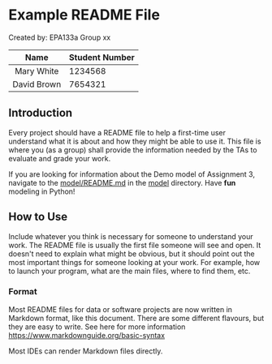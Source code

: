 # Example README File

Created by: EPA133a Group xx

|    Name     | Student Number |
| :---------: |:---------------|
| Mary White  | 1234568        |
| David Brown | 7654321        |

## Introduction

Every project should have a README file to help a first-time user understand what it is about and how they might be able to use it. This file is where you (as a group) shall provide the information needed by the TAs to evaluate and grade your work.

If you are looking for information about the Demo model of Assignment 3, navigate to the [model/README.md](model/README.md) in the [model](model) directory. Have **fun** modeling in Python!

## How to Use

Include whatever you think is necessary for someone to understand your work. The README file is usually the first file someone will see and open. It doesn't need to explain what might be obvious, but it should point out the most important things for someone looking at your work. For example, how to launch your program, what are the main files, where to find them, etc.

### Format

Most README files for data or software projects are now written in Markdown format, like this document. There are some different flavours, but they are easy to write. See here for more information https://www.markdownguide.org/basic-syntax

Most IDEs can render Markdown files directly.
